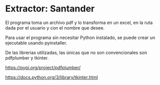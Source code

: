 # Extractor: Santander

El programa toma un archivo pdf y lo transforma en un excel, en la ruta dada por el usuario y con el nombre que desee.

Para usar el programa sin necesitar Python instalado, se puede crear un ejecutable usando pyinstaller.

De las librerias utilizadas, las únicas que no son convencionales son pdfplumber y tkinter.

https://pypi.org/project/pdfplumber/

https://docs.python.org/3/library/tkinter.html
